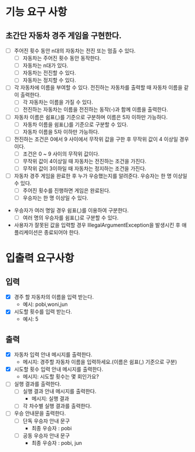 # 기능 요구 사항

## 초간단 자동차 경주 게임을 구현한다.

- [ ] 주어진 횟수 동안 n대의 자동차는 전진 또는 멈출 수 있다.
  - [ ] 자동차는 주어진 횟수 동안 동작한다.
  - [ ] 자동차는 n대가 있다.
  - [ ] 자동차는 전진할 수 있다.
  - [ ] 자동차는 정지할 수 있다.
- [ ] 각 자동차에 이름을 부여할 수 있다. 전진하는 자동차를 출력할 때 자동차 이름을 같이 출력한다.
  - [ ] 각 자동차는 이름을 가질 수 있다.
  - [ ] 전진하는 자동차는 이름을 전진하는 동작(-)과 함께 이름을 출력한다.
- [ ] 자동차 이름은 쉼표(,)를 기준으로 구분하며 이름은 5자 이하만 가능하다. 
  - [ ] 자동차 이름을 쉼표(,)를 기준으로 구분할 수 있다.
  - [ ] 자동차 이름을 5자 이하만 가능하다.
- [ ] 전진하는 조건은 0에서 9 사이에서 무작위 값을 구한 후 무작위 값이 4 이상일 경우이다.
    - [ ] 조건은 0 ~ 9 사이의 무작위 값이다.
    - [ ] 무작위 값이 4이상일 때 자동차는 전진하는 조건을 가진다.
    - [ ] 무작위 값이 3이하일 때 자동차는 정지하는 조건을 가진다.
- [ ] 자동차 경주 게임을 완료한 후 누가 우승했는지를 알려준다. 우승자는 한 명 이상일 수 있다.
  - [ ] 주어진 횟수를 진행하면 게임은 완료된다.
  - [ ] 우승자는 한 명 이상일 수 있다.
- 우승자가 여러 명일 경우 쉼표(,)를 이용하여 구분한다.
  - [ ] 여러 명의 우승자를 쉼표(,)로 구분할 수 있다.
- 사용자가 잘못된 값을 입력할 경우 IllegalArgumentException을 발생시킨 후 애플리케이션은 종료되어야 한다.

# 입출력 요구사항

## 입력

- [x] 경주 할 자동차의 이름을 입력 받는다.
   - 예시: pobi,woni,jun  
- [x] 시도할 횟수를 입력 받는다.
  - 예시: 5


## 출력

- [x] 자동차 입력 안내 메시지를 출력한다.
  - 메시지: 경주할 자동차 이름을 입력하세요.(이름은 쉼표(,) 기준으로 구분)
- [x] 시도할 횟수 입력 안내 메시지를 출력한다.
  - 메시지: 시도할 횟수는 몇 회인가요?
- [ ] 실행 결과를 출력한다.
  - [ ] 실행 결과 안내 메시지를 출력한다.
    - 메시지: 실행 결과
  - [ ] 각 차수별 실행 결과를 출력한다.
- [ ] 우승 안내문을 출력한다.
  - [ ] 단독 우승자 안내 문구
    - 최종 우승자 : pobi
  - [ ] 공동 우승자 안내 문구
    - 최종 우승자 : pobi, jun



